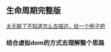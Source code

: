 ## 生命周期完整版
[太无聊了不知道怎么去描述，给一个例子吧](https://codesandbox.io/s/relaxed-fermi-jvywj)

### 结合虚拟dom的方式去理解整个思路

